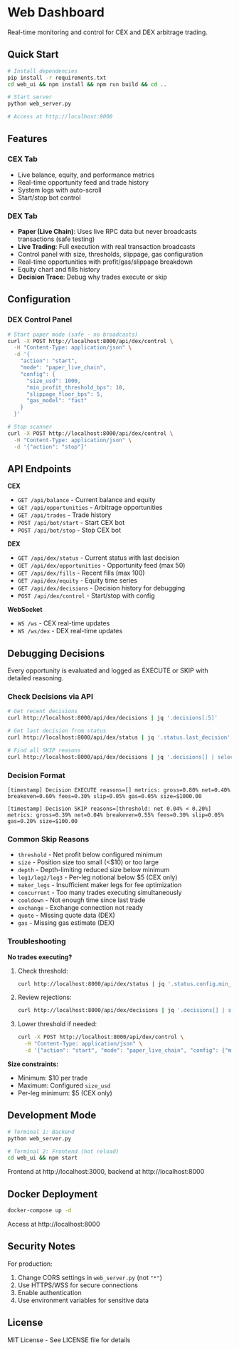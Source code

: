 # Web Dashboard

Real-time monitoring and control for CEX and DEX arbitrage trading.

## Quick Start

```bash
# Install dependencies
pip install -r requirements.txt
cd web_ui && npm install && npm run build && cd ..

# Start server
python web_server.py

# Access at http://localhost:8000
```

## Features

### CEX Tab
- Live balance, equity, and performance metrics
- Real-time opportunity feed and trade history
- System logs with auto-scroll
- Start/stop bot control

### DEX Tab
- **Paper (Live Chain)**: Uses live RPC data but never broadcasts transactions (safe testing)
- **Live Trading**: Full execution with real transaction broadcasts
- Control panel with size, thresholds, slippage, gas configuration
- Real-time opportunities with profit/gas/slippage breakdown
- Equity chart and fills history
- **Decision Trace**: Debug why trades execute or skip

## Configuration

### DEX Control Panel

```bash
# Start paper mode (safe - no broadcasts)
curl -X POST http://localhost:8000/api/dex/control \
  -H "Content-Type: application/json" \
  -d '{
    "action": "start",
    "mode": "paper_live_chain",
    "config": {
      "size_usd": 1000,
      "min_profit_threshold_bps": 10,
      "slippage_floor_bps": 5,
      "gas_model": "fast"
    }
  }'

# Stop scanner
curl -X POST http://localhost:8000/api/dex/control \
  -H "Content-Type: application/json" \
  -d '{"action": "stop"}'
```

## API Endpoints

**CEX**
- `GET /api/balance` - Current balance and equity
- `GET /api/opportunities` - Arbitrage opportunities
- `GET /api/trades` - Trade history
- `POST /api/bot/start` - Start CEX bot
- `POST /api/bot/stop` - Stop CEX bot

**DEX**
- `GET /api/dex/status` - Current status with last decision
- `GET /api/dex/opportunities` - Opportunity feed (max 50)
- `GET /api/dex/fills` - Recent fills (max 100)
- `GET /api/dex/equity` - Equity time series
- `GET /api/dex/decisions` - Decision history for debugging
- `POST /api/dex/control` - Start/stop with config

**WebSocket**
- `WS /ws` - CEX real-time updates
- `WS /ws/dex` - DEX real-time updates

## Debugging Decisions

Every opportunity is evaluated and logged as EXECUTE or SKIP with detailed reasoning.

### Check Decisions via API

```bash
# Get recent decisions
curl http://localhost:8000/api/dex/decisions | jq '.decisions[:5]'

# Get last decision from status
curl http://localhost:8000/api/dex/status | jq '.status.last_decision'

# Find all SKIP reasons
curl http://localhost:8000/api/dex/decisions | jq '.decisions[] | select(.action == "SKIP") | .reasons'
```

### Decision Format

```
[timestamp] Decision EXECUTE reasons=[] metrics: gross=0.80% net=0.40% breakeven=0.60% fees=0.30% slip=0.05% gas=0.05% size=$1000.00

[timestamp] Decision SKIP reasons=[threshold: net 0.04% < 0.20%] metrics: gross=0.39% net=0.04% breakeven=0.55% fees=0.30% slip=0.05% gas=0.20% size=$100.00
```

### Common Skip Reasons

- `threshold` - Net profit below configured minimum
- `size` - Position size too small (<$10) or too large
- `depth` - Depth-limiting reduced size below minimum
- `leg1/leg2/leg3` - Per-leg notional below $5 (CEX only)
- `maker_legs` - Insufficient maker legs for fee optimization
- `concurrent` - Too many trades executing simultaneously
- `cooldown` - Not enough time since last trade
- `exchange` - Exchange connection not ready
- `quote` - Missing quote data (DEX)
- `gas` - Missing gas estimate (DEX)

### Troubleshooting

**No trades executing?**

1. Check threshold:
   ```bash
   curl http://localhost:8000/api/dex/status | jq '.status.config.min_profit_threshold_bps'
   ```

2. Review rejections:
   ```bash
   curl http://localhost:8000/api/dex/decisions | jq '.decisions[] | select(.action == "SKIP") | .reasons'
   ```

3. Lower threshold if needed:
   ```bash
   curl -X POST http://localhost:8000/api/dex/control \
     -H "Content-Type: application/json" \
     -d '{"action": "start", "mode": "paper_live_chain", "config": {"min_profit_threshold_bps": 5}}'
   ```

**Size constraints:**
- Minimum: $10 per trade
- Maximum: Configured `size_usd`
- Per-leg minimum: $5 (CEX only)

## Development Mode

```bash
# Terminal 1: Backend
python web_server.py

# Terminal 2: Frontend (hot reload)
cd web_ui && npm start
```

Frontend at http://localhost:3000, backend at http://localhost:8000

## Docker Deployment

```bash
docker-compose up -d
```

Access at http://localhost:8000

## Security Notes

For production:
1. Change CORS settings in `web_server.py` (not `"*"`)
2. Use HTTPS/WSS for secure connections
3. Enable authentication
4. Use environment variables for sensitive data

## License

MIT License - See LICENSE file for details
